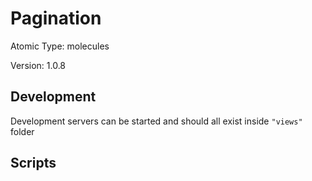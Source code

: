 # Pagination

Atomic Type: molecules

Version: 1.0.8

## Development

Development servers can be started and should all exist inside `"views"` folder

## Scripts
